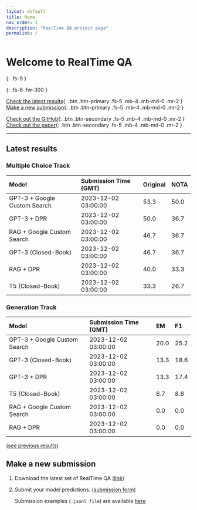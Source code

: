 ```yaml
---
layout: default
title: Home
nav_order: 1
description: "RealTime QA project page"
permalink: /
---
```


# Welcome to RealTime QA
{: .fs-9 }


{: .fs-6 .fw-300 }

[Check the latest results](#latest-results){: .btn .btn-primary .fs-5 .mb-4 .mb-md-0 .mr-2 } [Make a new submission](#make-a-new-submission){: .btn .btn-primary .fs-5 .mb-4 .mb-md-0 .mr-2 }

[Check out the GitHub](https://github.com/realtimeqa/realtimeqa_public){: .btn .btn-secondary .fs-5 .mb-4 .mb-md-0 .mr-2 } [Check out the paper](https://arxiv.org/abs/2207.13332){: .btn .btn-secondary .fs-5 .mb-4 .mb-md-0 .mr-2 }

---

## Latest results 

### Multiple Choice Track

| Model        | Submission Time (GMT) | Original | NOTA | 
|:-------------|:---------|:---------|:-----|
|GPT-3 + Google Custom Search|2023-12-02 03:00:00|53.3|50.0|
|GPT-3 + DPR|2023-12-02 03:00:00|50.0|36.7|
|RAG + Google Custom Search|2023-12-02 03:00:00|46.7|36.7|
|GPT-3 (Closed-Book)|2023-12-02 03:00:00|46.7|36.7|
|RAG + DPR|2023-12-02 03:00:00|40.0|33.3|
|T5 (Closed-Book)|2023-12-02 03:00:00|33.3|26.7|



### Generation Track

| Model        | Submission Time (GMT) | EM | F1 | 
|:-------------|:---------|:---------|:-----|
|GPT-3 + Google Custom Search|2023-12-02 03:00:00|20.0|25.2|
|GPT-3 (Closed-Book)|2023-12-02 03:00:00|13.3|18.6|
|GPT-3 + DPR|2023-12-02 03:00:00|13.3|17.4|
|T5 (Closed-Book)|2023-12-02 03:00:00|6.7|8.8|
|RAG + Google Custom Search|2023-12-02 03:00:00|0.0|0.0|
|RAG + DPR|2023-12-02 03:00:00|0.0|0.0|



([see previous results](https://realtimeqa.github.io/docs/results/2022/))

## Make a new submission

1. Download the latest set of RealTime QA ([link](https://github.com/realtimeqa/realtimeqa_public))

1. Submit your model predictions. ([submission form](https://forms.gle/6xANYtedAf8UrqyY8))

    Submission examples (`.jsonl file`) are available [here](https://github.com/realtimeqa/realtimeqa_public/tree/main/baseline_results)
